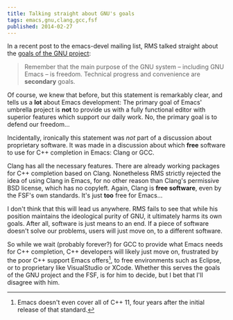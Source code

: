 ```yaml
---
title: Talking straight about GNU's goals
tags: emacs,gnu,clang,gcc,fsf
published: 2014-02-27
---
```

In a recent post to the emacs-devel mailing list, RMS talked straight about the
[goals of the GNU project][1]:

> Remember that the main purpose of the GNU system – including GNU Emacs – is
> freedom.  Technical progress and convenience are **secondary** goals.

Of course, we knew that before, but this statement is remarkably clear, and
tells us a **lot** about Emacs development: The primary goal of Emacs' umbrella
project is **not** to provide us with a fully functional editor with superior
features which support our daily work.  No, the primary goal is to defend our
freedom…

Incidentally, ironically this statement was *not* part of a discussion about
proprietary software.  It was made in a discussion about which **free** software
to use for C++ completion in Emacs:  Clang or GCC.

Clang has all the necessary features.  There are already working packages for
C++ completion based on Clang.  Nonetheless RMS strictly rejected the idea of
using Clang in Emacs, for no other reason than Clang's permissive BSD license,
which has no copyleft. Again, Clang is **free software**, even by the FSF's own
standards.  It's just **too** free for Emacs…

I don't think that this will lead us anywhere.  RMS fails to see that while his
position maintains the ideological purity of GNU, it ultimately harms its own
goals.  After all, software is just means to an end.  If a piece of software
doesn't solve our problems, users will just move on, to a different software.

So while we wait (probably forever?) for GCC to provide what Emacs needs for C++
completion, C++ developers will likely just move on, frustrated by the poor C++
support Emacs offers[^1], to free environments such as Eclipse, or to
proprietary like VisualStudio or XCode.  Whether this serves the goals of the
GNU project and the FSF, is for him to decide, but I bet that I'll disagree with
him.

[^1]: Emacs doesn't even cover all of C++ 11, four years after the initial
      release of that standard.

[1]: http://lists.gnu.org/archive/html/emacs-devel/2014-02/msg00500.html
